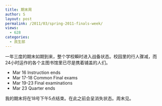 ```yaml
---
title: 期末周
author: S
layout: post
permalink: /2011/03/spring-2011-finals-week/
views:
  - 628
categories:
  - 民生部
---
```

一年三度的期末如期到来，整个学校瞬时进入战备状态。校园里的行人骤减，而24小时运作的各个主图书馆里已尽是携着铺盖的人们。

*   Mar 16 Instruction ends
*   Mar 17-18 Common Final exams
*   Mar 19-23 Final examinations
*   Mar 23 Quarter ends

我的期末将在18号下午5点结束。在此之前会呈消失状态。周末见。